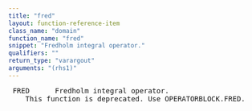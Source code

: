 ```yaml
---
title: "fred"
layout: function-reference-item
class_name: "domain"
function_name: "fred"
snippet: "Fredholm integral operator."
qualifiers: ""
return_type: "varargout"
arguments: "(rhs1)"
---
```


<pre class="help-text"> FRED      Fredholm integral operator.
    This function is deprecated. Use OPERATORBLOCK.FRED.
</pre>